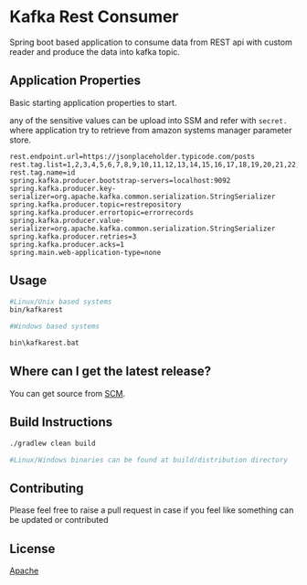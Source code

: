 # Kafka Rest Consumer

Spring boot based application to consume data from REST api with custom reader and produce the data into kafka topic. 


Application Properties
----------------------
Basic starting application properties to start.

any of the sensitive values can be upload into SSM and refer with `secret.` where application try to retrieve from amazon systems manager parameter store.

```properties
rest.endpoint.url=https://jsonplaceholder.typicode.com/posts
rest.tag.list=1,2,3,4,5,6,7,8,9,10,11,12,13,14,15,16,17,18,19,20,21,22,23,24,25,26,27,28,29,30,31,32,33,34,35,36,37,38,39,40,41,42,43,44,45,46,47,48,49,50,51,52,53,54,55,56,57,58,59,60,61,62,63,64,65,66,67,68,69,70,71,72,73,74,75,76,77,78,79,80,81,82,83,84,85,86,87,88,89,90,91,92,93,94,95,96,97,98,99,100
rest.tag.name=id
spring.kafka.producer.bootstrap-servers=localhost:9092
spring.kafka.producer.key-serializer=org.apache.kafka.common.serialization.StringSerializer
spring.kafka.producer.topic=restrepository
spring.kafka.producer.errortopic=errorrecords
spring.kafka.producer.value-serializer=org.apache.kafka.common.serialization.StringSerializer
spring.kafka.producer.retries=3
spring.kafka.producer.acks=1
spring.main.web-application-type=none
```

## Usage

```bash
#Linux/Unix based systems
bin/kafkarest

#Windows based systems

bin\kafkarest.bat

```

Where can I get the latest release?
-----------------------------------
You can get source from [SCM](https://github.com/bkosaraju/kafkarestconsumer).


## Build Instructions 

```bash
./gradlew clean build

#Linux/Windows binaries can be found at build/distribution directory 
```

## Contributing
Please feel free to raise a pull request in case if you feel like something can be updated or contributed

## License
[Apache](http://www.apache.org/licenses/LICENSE-2.0.txt)